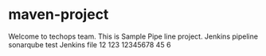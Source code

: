 # maven-project ##

Welcome to techops team.
This is Sample Pipe line project.
Jenkins pipeline sonarqube  test
Jenkins file
12
123
12345678
45
6

